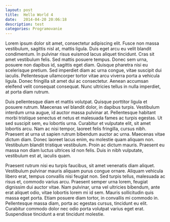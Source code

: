 ```yaml
---
layout: post
title:  Hello World 4
date:   2014-04-20 20:06:18
description: test
categories: Programovanie
---
```


Lorem ipsum dolor sit amet, consectetur adipiscing elit. Fusce non massa vestibulum, sagittis nisl at, mattis ligula. Duis eget arcu eu velit blandit condimentum. In pulvinar risus euismod lacus aliquet tincidunt. Cras sit amet vestibulum felis. Sed mattis posuere tempus. Donec sem urna, posuere non dapibus id, sagittis eget diam. Quisque pharetra nisi eu scelerisque pretium. Sed imperdiet diam ac urna congue, vitae suscipit dui iaculis. Pellentesque ullamcorper tortor vitae arcu viverra porta a vehicula ligula. Donec fringilla sit amet dui ac consectetur. Aenean accumsan eleifend velit consequat consequat. Nunc ultricies tellus in nulla imperdiet, at porta diam rutrum.

Duis pellentesque diam et mattis volutpat. Quisque porttitor ligula et posuere rutrum. Maecenas vel blandit dolor, in dapibus turpis. Vestibulum interdum urna augue, id auctor massa pulvinar at. Pellentesque habitant morbi tristique senectus et netus et malesuada fames ac turpis egestas. Ut sed suscipit sem, eu lobortis urna. Curabitur et vulputate elit, sit amet lobortis arcu. Nam ac nisi tempor, laoreet felis fringilla, cursus nibh. Praesent at urna ut sapien rutrum bibendum auctor ac urna. Maecenas vitae dictum diam. Donec laoreet lacus enim, eu molestie quam aliquam non. Vestibulum blandit tristique vestibulum. Proin ac dictum mauris. Praesent eu massa non diam luctus ultrices id non felis. Duis in nibh vulputate, vestibulum est at, iaculis quam.

Praesent rutrum nisi eu turpis faucibus, sit amet venenatis diam aliquet. Vestibulum pulvinar mauris aliquam purus congue ornare. Aliquam vehicula libero erat, tempus convallis nisi feugiat non. Sed turpis tellus, malesuada ac risus et, commodo varius arcu. Praesent semper urna lorem, feugiat dignissim dui auctor vitae. Nam pulvinar, urna vel ultricies bibendum, ante erat aliquet odio, vitae lobortis lorem mi id sem. Mauris sollicitudin quis massa eget porta. Etiam posuere diam tortor, in convallis mi commodo in. Pellentesque massa diam, porta ac egestas cursus, tincidunt eu elit. Curabitur commodo dolor nec odio porta volutpat varius eget erat. Suspendisse tincidunt a erat tincidunt molestie.
